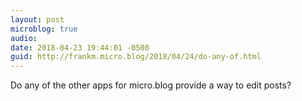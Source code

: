 ```yaml
---
layout: post
microblog: true
audio: 
date: 2018-04-23 19:44:01 -0500
guid: http://frankm.micro.blog/2018/04/24/do-any-of.html
---
```

Do any of the other apps for micro.blog provide a way to edit posts?
